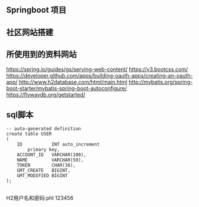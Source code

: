 ## Springboot 项目

## 社区网站搭建

## 所使用到的资料网站
https://spring.io/guides/gs/serving-web-content/
https://v3.bootcss.com/
https://developer.github.com/apps/building-oauth-apps/creating-an-oauth-app/
http://www.h2database.com/html/main.html
http://mybatis.org/spring-boot-starter/mybatis-spring-boot-autoconfigure/
https://flywaydb.org/getstarted/

## sql脚本
```
-- auto-generated definition
create table USER
(
    ID           INT auto_increment
        primary key,
    ACCOUNT_ID   VARCHAR(100),
    NAME         VARCHAR(50),
    TOKEN        CHAR(36),
    GMT_CREATE   BIGINT,
    GMT_MODIFIED BIGINT
);


```

 H2用户名和密码:phl 123456
